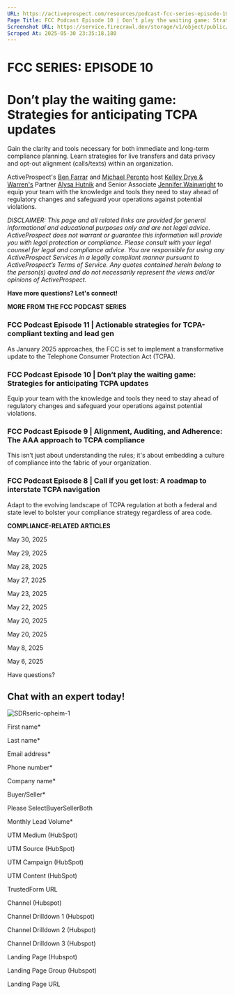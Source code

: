 ```yaml
---
URL: https://activeprospect.com/resources/podcast-fcc-series-episode-10-ty/?utm_medium=Email&utm_source=Website&utm_campaign=AP-Email-InsideCBM-Mar
Page Title: FCC Podcast Episode 10 | Don’t play the waiting game: Strategies for anticipating TCPA updates - ActiveProspect
Screenshot URL: https://service.firecrawl.dev/storage/v1/object/public/media/screenshot-21bdcd8b-36ed-4c34-8295-91420b1ae7b2.png
Scraped At: 2025-05-30 23:35:18.180
---
```

# FCC SERIES: EPISODE 10

# Don’t play the waiting game: Strategies for anticipating TCPA updates

Gain the clarity and tools necessary for both immediate and long-term compliance planning. Learn strategies for live transfers and data privacy and opt-out alignment (calls/texts) within an organization.

ActiveProspect's [Ben Farrar](https://www.linkedin.com/in/benfarrar/) and [Michael Peronto](https://www.linkedin.com/in/michael-peronto/) host [Kelley Drye & Warren's](https://www.kelleydrye.com/) Partner [Alysa Hutnik](https://www.linkedin.com/in/alysahutnik/) and Senior Associate [Jennifer Wainwright](https://www.linkedin.com/in/jennifer-wainwright-85133569/) to equip your team with the knowledge and tools they need to stay ahead of regulatory changes and safeguard your operations against potential violations.

_DISCLAIMER: This page and all related links are provided for general informational and educational purposes only and are not legal advice. ActiveProspect does not warrant or guarantee this information will provide you with legal protection or compliance. Please consult with your legal counsel for legal and compliance advice. You are responsible for using any ActiveProspect Services in a legally compliant manner pursuant to ActiveProspect’s Terms of Service. Any quotes contained herein belong to the person(s) quoted and do not necessarily represent the views and/or opinions of ActiveProspect._

**Have more questions? Let's connect!**


**MORE FROM THE FCC PODCAST SERIES**


### FCC Podcast Episode 11 \| Actionable strategies for TCPA-compliant texting and lead gen

As January 2025 approaches, the FCC is set to implement a transformative update to the Telephone Consumer Protection Act (TCPA).



### FCC Podcast Episode 10 \| Don’t play the waiting game: Strategies for anticipating TCPA updates

Equip your team with the knowledge and tools they need to stay ahead of regulatory changes and safeguard your operations against potential violations.



### FCC Podcast Episode 9 \| Alignment, Auditing, and Adherence: The AAA approach to TCPA compliance

This isn’t just about understanding the rules; it's about embedding a culture of compliance into the fabric of your organization.



### FCC Podcast Episode 8 \| Call if you get lost: A roadmap to interstate TCPA navigation

Adapt to the evolving landscape of TCPA regulation at both a federal and state level to bolster your compliance strategy regardless of area code.


**COMPLIANCE-RELATED ARTICLES**



May 30, 2025




May 29, 2025




May 28, 2025




May 27, 2025




May 23, 2025




May 22, 2025




May 20, 2025




May 20, 2025




May 8, 2025




May 6, 2025



Have questions?

## Chat with an expert today!

![SDRseric-opheim-1](https://activeprospect.com/wp-content/uploads/2023/09/SDRseric-opheim-1.png)

First name\*

Last name\*

Email address\*

Phone number\*

Company name\*

Buyer/Seller\*

Please SelectBuyerSellerBoth

Monthly Lead Volume\*

UTM Medium (HubSpot)

UTM Source (HubSpot)

UTM Campaign (HubSpot)

UTM Content (HubSpot)

TrustedForm URL

Channel (Hubspot)

Channel Drilldown 1 (Hubspot)

Channel Drilldown 2 (Hubspot)

Channel Drilldown 3 (Hubspot)

Landing Page (Hubspot)

Landing Page Group (Hubspot)

Landing Page URL



